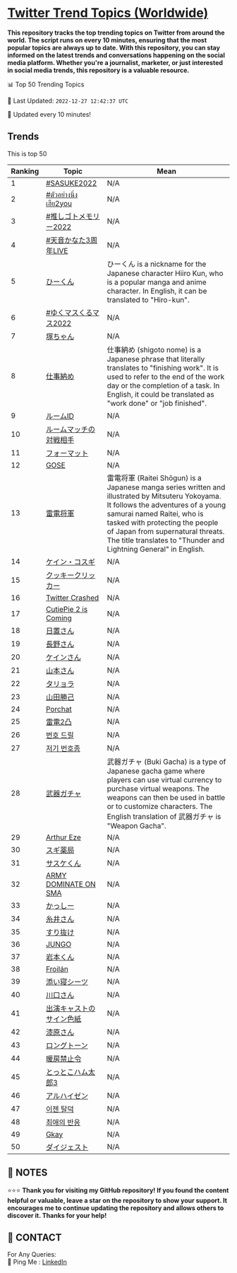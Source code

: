 [Twitter Trend Topics (Worldwide)](https://github.com/ErcinDedeoglu/Twitter-Trend-Topics)
==========

**This repository tracks the top trending topics on Twitter from around the world. 
The script runs on every 10 minutes, ensuring that the most popular topics are always up to date. 
With this repository, you can stay informed on the latest trends and conversations happening on the social media platform. 
Whether you're a journalist, marketer, or just interested in social media trends, this repository is a valuable resource.**


📊 Top 50 Trending Topics

📆 Last Updated: `2022-12-27 12:42:37 UTC`

🔧 Updated every 10 minutes!


## Trends

This is top 50

| Ranking | Topic | Mean |
| ------- | ------------ | ------------ |
| 1 | [#SASUKE2022](http://twitter.com/search?q=%23SASUKE2022) | N/A |
| 2 | [#ตัวอย่างนิ่งเฮีย2you](http://twitter.com/search?q=%23%e0%b8%95%e0%b8%b1%e0%b8%a7%e0%b8%ad%e0%b8%a2%e0%b9%88%e0%b8%b2%e0%b8%87%e0%b8%99%e0%b8%b4%e0%b9%88%e0%b8%87%e0%b9%80%e0%b8%ae%e0%b8%b5%e0%b8%a22you) | N/A |
| 3 | [#推しゴトメモリー2022](http://twitter.com/search?q=%23%e6%8e%a8%e3%81%97%e3%82%b4%e3%83%88%e3%83%a1%e3%83%a2%e3%83%aa%e3%83%bc2022) | N/A |
| 4 | [#天音かなた3周年LIVE](http://twitter.com/search?q=%23%e5%a4%a9%e9%9f%b3%e3%81%8b%e3%81%aa%e3%81%9f3%e5%91%a8%e5%b9%b4LIVE) | N/A |
| 5 | [ひーくん](http://twitter.com/search?q=%e3%81%b2%e3%83%bc%e3%81%8f%e3%82%93) | ひーくん is a nickname for the Japanese character Hiiro Kun, who is a popular manga and anime character. In English, it can be translated to "Hiro-kun". |
| 6 | [#ゆくマスくるマス2022](http://twitter.com/search?q=%23%e3%82%86%e3%81%8f%e3%83%9e%e3%82%b9%e3%81%8f%e3%82%8b%e3%83%9e%e3%82%b92022) | N/A |
| 7 | [塚ちゃん](http://twitter.com/search?q=%e5%a1%9a%e3%81%a1%e3%82%83%e3%82%93) | N/A |
| 8 | [仕事納め](http://twitter.com/search?q=%e4%bb%95%e4%ba%8b%e7%b4%8d%e3%82%81) | 仕事納め (shigoto nome) is a Japanese phrase that literally translates to "finishing work". It is used to refer to the end of the work day or the completion of a task. In English, it could be translated as "work done" or "job finished". |
| 9 | [ルームID](http://twitter.com/search?q=%e3%83%ab%e3%83%bc%e3%83%a0ID) | N/A |
| 10 | [ルームマッチの対戦相手](http://twitter.com/search?q=%e3%83%ab%e3%83%bc%e3%83%a0%e3%83%9e%e3%83%83%e3%83%81%e3%81%ae%e5%af%be%e6%88%a6%e7%9b%b8%e6%89%8b) | N/A |
| 11 | [フォーマット](http://twitter.com/search?q=%e3%83%95%e3%82%a9%e3%83%bc%e3%83%9e%e3%83%83%e3%83%88) | N/A |
| 12 | [GOSE](http://twitter.com/search?q=GOSE) | N/A |
| 13 | [雷電将軍](http://twitter.com/search?q=%e9%9b%b7%e9%9b%bb%e5%b0%86%e8%bb%8d) | 雷電将軍 (Raitei Shōgun) is a Japanese manga series written and illustrated by Mitsuteru Yokoyama. It follows the adventures of a young samurai named Raitei, who is tasked with protecting the people of Japan from supernatural threats. The title translates to "Thunder and Lightning General" in English. |
| 14 | [ケイン・コスギ](http://twitter.com/search?q=%e3%82%b1%e3%82%a4%e3%83%b3%e3%83%bb%e3%82%b3%e3%82%b9%e3%82%ae) | N/A |
| 15 | [クッキークリッカー](http://twitter.com/search?q=%e3%82%af%e3%83%83%e3%82%ad%e3%83%bc%e3%82%af%e3%83%aa%e3%83%83%e3%82%ab%e3%83%bc) | N/A |
| 16 | [Twitter Crashed](http://twitter.com/search?q=Twitter+Crashed) | N/A |
| 17 | [CutiePie 2 is Coming](http://twitter.com/search?q=CutiePie+2+is+Coming) | N/A |
| 18 | [日置さん](http://twitter.com/search?q=%e6%97%a5%e7%bd%ae%e3%81%95%e3%82%93) | N/A |
| 19 | [長野さん](http://twitter.com/search?q=%e9%95%b7%e9%87%8e%e3%81%95%e3%82%93) | N/A |
| 20 | [ケインさん](http://twitter.com/search?q=%e3%82%b1%e3%82%a4%e3%83%b3%e3%81%95%e3%82%93) | N/A |
| 21 | [山本さん](http://twitter.com/search?q=%e5%b1%b1%e6%9c%ac%e3%81%95%e3%82%93) | N/A |
| 22 | [タリョラ](http://twitter.com/search?q=%e3%82%bf%e3%83%aa%e3%83%a7%e3%83%a9) | N/A |
| 23 | [山田勝己](http://twitter.com/search?q=%e5%b1%b1%e7%94%b0%e5%8b%9d%e5%b7%b1) | N/A |
| 24 | [Porchat](http://twitter.com/search?q=Porchat) | N/A |
| 25 | [雷電2凸](http://twitter.com/search?q=%e9%9b%b7%e9%9b%bb2%e5%87%b8) | N/A |
| 26 | [번호 드릴](http://twitter.com/search?q=%eb%b2%88%ed%98%b8+%eb%93%9c%eb%a6%b4) | N/A |
| 27 | [저기 번호좀](http://twitter.com/search?q=%ec%a0%80%ea%b8%b0+%eb%b2%88%ed%98%b8%ec%a2%80) | N/A |
| 28 | [武器ガチャ](http://twitter.com/search?q=%e6%ad%a6%e5%99%a8%e3%82%ac%e3%83%81%e3%83%a3) | 武器ガチャ (Buki Gacha) is a type of Japanese gacha game where players can use virtual currency to purchase virtual weapons. The weapons can then be used in battle or to customize characters. The English translation of 武器ガチャ is "Weapon Gacha". |
| 29 | [Arthur Eze](http://twitter.com/search?q=Arthur+Eze) | N/A |
| 30 | [スギ薬局](http://twitter.com/search?q=%e3%82%b9%e3%82%ae%e8%96%ac%e5%b1%80) | N/A |
| 31 | [サスケくん](http://twitter.com/search?q=%e3%82%b5%e3%82%b9%e3%82%b1%e3%81%8f%e3%82%93) | N/A |
| 32 | [ARMY DOMINATE ON SMA](http://twitter.com/search?q=ARMY+DOMINATE+ON+SMA) | N/A |
| 33 | [かっしー](http://twitter.com/search?q=%e3%81%8b%e3%81%a3%e3%81%97%e3%83%bc) | N/A |
| 34 | [糸井さん](http://twitter.com/search?q=%e7%b3%b8%e4%ba%95%e3%81%95%e3%82%93) | N/A |
| 35 | [すり抜け](http://twitter.com/search?q=%e3%81%99%e3%82%8a%e6%8a%9c%e3%81%91) | N/A |
| 36 | [JUNGO](http://twitter.com/search?q=JUNGO) | N/A |
| 37 | [岩本くん](http://twitter.com/search?q=%e5%b2%a9%e6%9c%ac%e3%81%8f%e3%82%93) | N/A |
| 38 | [Froilán](http://twitter.com/search?q=Froil%c3%a1n) | N/A |
| 39 | [添い寝シーツ](http://twitter.com/search?q=%e6%b7%bb%e3%81%84%e5%af%9d%e3%82%b7%e3%83%bc%e3%83%84) | N/A |
| 40 | [川口さん](http://twitter.com/search?q=%e5%b7%9d%e5%8f%a3%e3%81%95%e3%82%93) | N/A |
| 41 | [出演キャストのサイン色紙](http://twitter.com/search?q=%e5%87%ba%e6%bc%94%e3%82%ad%e3%83%a3%e3%82%b9%e3%83%88%e3%81%ae%e3%82%b5%e3%82%a4%e3%83%b3%e8%89%b2%e7%b4%99) | N/A |
| 42 | [漆原さん](http://twitter.com/search?q=%e6%bc%86%e5%8e%9f%e3%81%95%e3%82%93) | N/A |
| 43 | [ロングトーン](http://twitter.com/search?q=%e3%83%ad%e3%83%b3%e3%82%b0%e3%83%88%e3%83%bc%e3%83%b3) | N/A |
| 44 | [暖房禁止令](http://twitter.com/search?q=%e6%9a%96%e6%88%bf%e7%a6%81%e6%ad%a2%e4%bb%a4) | N/A |
| 45 | [とっとこハム太郎3](http://twitter.com/search?q=%e3%81%a8%e3%81%a3%e3%81%a8%e3%81%93%e3%83%8f%e3%83%a0%e5%a4%aa%e9%83%8e3) | N/A |
| 46 | [アルハイゼン](http://twitter.com/search?q=%e3%82%a2%e3%83%ab%e3%83%8f%e3%82%a4%e3%82%bc%e3%83%b3) | N/A |
| 47 | [이젠 탈덕](http://twitter.com/search?q=%ec%9d%b4%ec%a0%a0+%ed%83%88%eb%8d%95) | N/A |
| 48 | [최애의 반응](http://twitter.com/search?q=%ec%b5%9c%ec%95%a0%ec%9d%98+%eb%b0%98%ec%9d%91) | N/A |
| 49 | [Gkay](http://twitter.com/search?q=Gkay) | N/A |
| 50 | [ダイジェスト](http://twitter.com/search?q=%e3%83%80%e3%82%a4%e3%82%b8%e3%82%a7%e3%82%b9%e3%83%88) | N/A |




## 📝 NOTES

⭐⭐⭐ **Thank you for visiting my GitHub repository! If you found the content helpful or valuable, leave a star on the repository to show your support. It encourages me to continue updating the repository and allows others to discover it. Thanks for your help!**

## 📨 CONTACT

 For Any Queries:  
            🏓 Ping Me : [LinkedIn](https://www.linkedin.com/in/ercindedeoglu/)